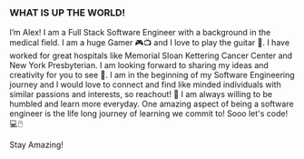 ### WHAT IS UP THE WORLD!

I’m Alex! I am a Full Stack Software Engineer with a background in the medical field. I am a huge Gamer 🎮📺 and I love to play the guitar 🎸. I have worked for great hospitals like Memorial Sloan Kettering Cancer Center and New York Presbyterian. I am looking forward to sharing my ideas and creativity for you to see 👀. I am in the beginning of my Software Engineering journey and I would love to connect and find like minded individuals with similar passions and interests, so reachout! 🤝 I am always willing to be humbled and learn more everyday. One amazing aspect of being a software engineer is the life long journey of learning we commit to! Sooo let's code! 💻🖱️

Stay Amazing!
